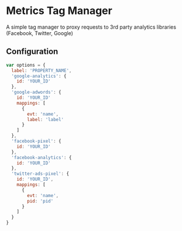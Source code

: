 # Metrics Tag Manager

A simple tag manager to proxy requests to 3rd party analytics libraries (Facebook, Twitter, Google)


## Configuration

```js
var options = {
  label: 'PROPERTY_NAME',
  'google-analytics': {
    id: 'YOUR_ID'
  },
  'google-adwords': {
    id: 'YOUR_ID'
    mappings: [
      {
        evt: 'name',
        label: 'label'
      }
    ]
  },
  'facebook-pixel': {
    id: 'YOUR_ID'
  },
  'facebook-analytics': {
    id: 'YOUR_ID'
  },
  'twitter-ads-pixel': {
    id: 'YOUR_ID',
    mappings: [
      {
        evt: 'name',
        pid: 'pid'
      }
    ]
  }
}
```
